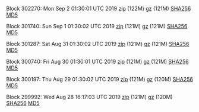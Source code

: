Block 302270: Mon Sep  2 01:30:01 UTC 2019 [zip](https://files.01coin.io/mainnet/2019-09-02/bootstrap.dat.zip) (122M) [gz](https://files.01coin.io/mainnet/2019-09-02/bootstrap.dat.tar.gz) (121M) [SHA256](https://files.01coin.io/mainnet/2019-09-02/sha256.txt) [MD5](https://files.01coin.io/mainnet/2019-09-02/md5.txt)

Block 301740: Sun Sep  1 01:30:02 UTC 2019 [zip](https://files.01coin.io/mainnet/2019-09-01/bootstrap.dat.zip) (121M) [gz](https://files.01coin.io/mainnet/2019-09-01/bootstrap.dat.tar.gz) (121M) [SHA256](https://files.01coin.io/mainnet/2019-09-01/sha256.txt) [MD5](https://files.01coin.io/mainnet/2019-09-01/md5.txt)

Block 301287: Sat Aug 31 01:30:02 UTC 2019 [zip](https://files.01coin.io/mainnet/2019-08-31/bootstrap.dat.zip) (121M) [gz](https://files.01coin.io/mainnet/2019-08-31/bootstrap.dat.tar.gz) (121M) [SHA256](https://files.01coin.io/mainnet/2019-08-31/sha256.txt) [MD5](https://files.01coin.io/mainnet/2019-08-31/md5.txt)

Block 300740: Fri Aug 30 01:30:01 UTC 2019 [zip](https://files.01coin.io/mainnet/2019-08-30/bootstrap.dat.zip) (121M) [gz](https://files.01coin.io/mainnet/2019-08-30/bootstrap.dat.tar.gz) (121M) [SHA256](https://files.01coin.io/mainnet/2019-08-30/sha256.txt) [MD5](https://files.01coin.io/mainnet/2019-08-30/md5.txt)

Block 300197: Thu Aug 29 01:30:02 UTC 2019 [zip](https://files.01coin.io/mainnet/2019-08-29/bootstrap.dat.zip) (121M) [gz](https://files.01coin.io/mainnet/2019-08-29/bootstrap.dat.tar.gz) (120M) [SHA256](https://files.01coin.io/mainnet/2019-08-29/sha256.txt) [MD5](https://files.01coin.io/mainnet/2019-08-29/md5.txt)

Block 299992: Wed Aug 28 16:17:03 UTC 2019 [zip](https://files.01coin.io/mainnet/2019-08-28/bootstrap.dat.zip) (121M) [gz](https://files.01coin.io/mainnet/2019-08-28/bootstrap.dat.tar.gz) (120M) [SHA256](https://files.01coin.io/mainnet/2019-08-28/sha256.txt) [MD5](https://files.01coin.io/mainnet/2019-08-28/md5.txt)
